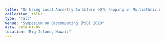 ```yaml
---
title: "On Using Local Ancestry to Inform eQTL Mapping in Multiethnic or Admixed Populations"
collection: talks
type: "Talk"
venue: "Symposium on Biocomputing (PSB) 2018"
date: 2018-01-05
location: "Big Island, Hawaii"
---
```


